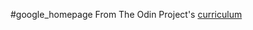 #google_homepage
From The Odin Project's [curriculum](http://www.theodinproject.com/web-development-101/html-css)
